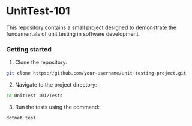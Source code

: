 # UnitTest-101

This repository contains a small project designed to demonstrate the fundamentals of unit testing in software development.

### Getting started

1. Clone the repository:
``` bash
git clone https://github.com/your-username/unit-testing-project.git
```

2. Navigate to the project directory:
``` bash
cd UnitTest-101/Tests
```

3. Run the tests using the command:
``` bash
dotnet test
```